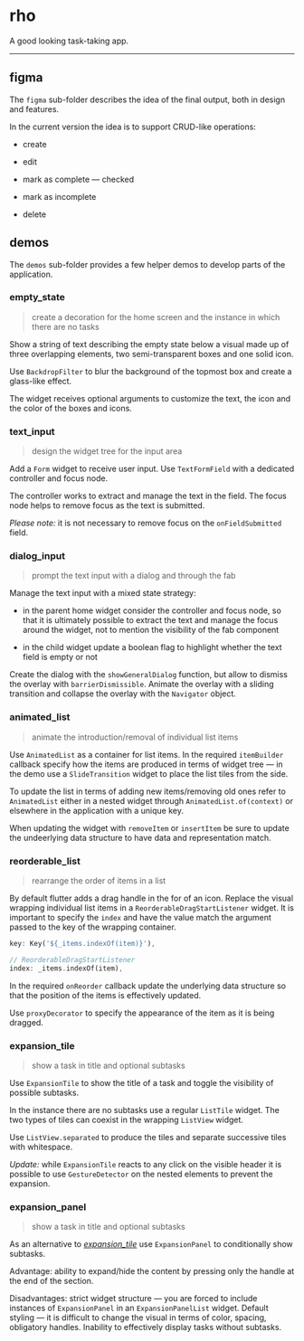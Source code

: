 # rho

A good looking task-taking app.

---

## figma

The `figma` sub-folder describes the idea of the final output, both in design and features.

In the current version the idea is to support CRUD-like operations:

- create

- edit

- mark as complete — checked

- mark as incomplete

- delete

## demos

The `demos` sub-folder provides a few helper demos to develop parts of the application.

### empty_state

> create a decoration for the home screen and the instance in which there are no tasks

Show a string of text describing the empty state below a visual made up of three overlapping elements, two semi-transparent boxes and one solid icon.

Use `BackdropFilter` to blur the background of the topmost box and create a glass-like effect.

The widget receives optional arguments to customize the text, the icon and the color of the boxes and icons.

### text_input

> design the widget tree for the input area

Add a `Form` widget to receive user input. Use `TextFormField` with a dedicated controller and focus node.

The controller works to extract and manage the text in the field. The focus node helps to remove focus as the text is submitted.

_Please note:_ it is not necessary to remove focus on the `onFieldSubmitted` field.

### dialog_input

> prompt the text input with a dialog and through the fab

Manage the text input with a mixed state strategy:

- in the parent home widget consider the controller and focus node, so that it is ultimately possible to extract the text and manage the focus around the widget, not to mention the visibility of the fab component

- in the child widget update a boolean flag to highlight whether the text field is empty or not

Create the dialog with the `showGeneralDialog` function, but allow to dismiss the overlay with `barrierDismissible`. Animate the overlay with a sliding transition and collapse the overlay with the `Navigator` object.

### animated_list

> animate the introduction/removal of individual list items

Use `AnimatedList` as a container for list items. In the required `itemBuilder` callback specify how the items are produced in terms of widget tree — in the demo use a `SlideTransition` widget to place the list tiles from the side.

To update the list in terms of adding new items/removing old ones refer to `AnimatedList` either in a nested widget through `AnimatedList.of(context)` or elsewhere in the application with a unique key.

When updating the widget with `removeItem` or `insertItem` be sure to update the undeerlying data structure to have data and representation match.

### reorderable_list

> rearrange the order of items in a list

By default flutter adds a drag handle in the for of an icon. Replace the visual wrapping individual list items in a `ReorderableDragStartListener` widget. It is important to specify the `index` and have the value match the argument passed to the key of the wrapping container.

```dart
key: Key('${_items.indexOf(item)}'),

// ReorderableDragStartListener
index: _items.indexOf(item),
```

In the required `onReorder` callback update the underlying data structure so that the position of the items is effectively updated.

Use `proxyDecorator` to specify the appearance of the item as it is being dragged.

### expansion_tile

> show a task in title and optional subtasks

Use `ExpansionTile` to show the title of a task and toggle the visibility of possible subtasks.

In the instance there are no subtasks use a regular `ListTile` widget. The two types of tiles can coexist in the wrapping `ListView` widget.

Use `ListView.separated` to produce the tiles and separate successive tiles with whitespace.

_Update:_ while `ExpansionTile` reacts to any click on the visible header it is possible to use `GestureDetector` on the nested elements to prevent the expansion.

### expansion_panel

> show a task in title and optional subtasks

As an alternative to [_expansion_tile_](#expansiontile) use `ExpansionPanel` to conditionally show subtasks.

Advantage: ability to expand/hide the content by pressing only the handle at the end of the section.

Disadvantages: strict widget structure — you are forced to include instances of `ExpansionPanel` in an `ExpansionPanelList` widget. Default styling — it is difficult to change the visual in terms of color, spacing, obligatory handles. Inability to effectively display tasks without subtasks.
